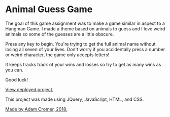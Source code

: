 # Animal Guess Game

The goal of this game assignment was to make a game similar in aspect to a Hangman Game. I made a theme based on animals to guess and I love weird animals so some of the guesses are a little obscure.

Press any key to begin. You're trying to get the full animal name without losing all seven of your lives. Don't worry if you accidentally press a number or weird character, the game only accepts letters!

It keeps tracks track of your wins and losses so try to get as many wins as you can.

Good luck!

[View deployed project.](https://adamcromer.github.io/Word-Guess-Game/)

This project was made using JQuery, JavaScript, HTML, and CSS.

[Made by Adam Cromer, 2018.](http://www.adamcromer.com)
